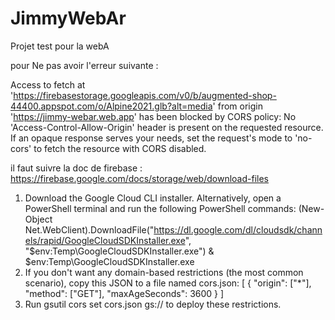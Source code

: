 # JimmyWebAr

Projet test pour la webA

pour Ne pas avoir l'erreur suivante :

Access to fetch at 'https://firebasestorage.googleapis.com/v0/b/augmented-shop-44400.appspot.com/o/Alpine2021.glb?alt=media' from origin 'https://jimmy-webar.web.app' has been blocked by CORS policy: No 'Access-Control-Allow-Origin' header is present on the requested resource. If an opaque response serves your needs, set the request's mode to 'no-cors' to fetch the resource with CORS disabled.

il faut suivre la doc de firebase :
https://firebase.google.com/docs/storage/web/download-files

1. Download the Google Cloud CLI installer.
   Alternatively, open a PowerShell terminal and run the following PowerShell commands:
   (New-Object Net.WebClient).DownloadFile("https://dl.google.com/dl/cloudsdk/channels/rapid/GoogleCloudSDKInstaller.exe", "$env:Temp\GoogleCloudSDKInstaller.exe")
   & $env:Temp\GoogleCloudSDKInstaller.exe
2. If you don't want any domain-based restrictions (the most common scenario), copy this JSON to a file named cors.json:
   [
   {
   "origin": ["*"],
   "method": ["GET"],
   "maxAgeSeconds": 3600
   }
   ]
3. Run gsutil cors set cors.json gs://<your-cloud-storage-bucket> to deploy these restrictions.
